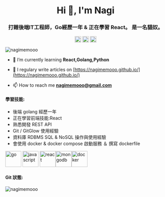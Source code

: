 <h1 align="center">Hi 👋, I'm Nagi</h1>
<h3 align="center">打雜後端IT工程師，Go經歷一年 & 正在學習 React。 是一名貓奴。</h3>

<p align="center">
<a href="https://fb.com/nagimemooo" target="blank"><img align="center" src="https://cdn.jsdelivr.net/npm/simple-icons@3.0.1/icons/facebook.svg" alt="nagimemooo" height="20" width="20" /></a>
<a href="https://instagram.com/nagimemooo" target="blank"><img align="center" src="https://cdn.jsdelivr.net/npm/simple-icons@3.0.1/icons/instagram.svg" alt="nagimemooo" height="20" width="20" /></a>
<a href="https://www.youtube.com/c/nagimemooo" target="blank"><img align="center" src="https://cdn.jsdelivr.net/npm/simple-icons@3.0.1/icons/youtube.svg" alt="nagimemooo" height="20" width="20" /></a>
</p>
<p align="left"> <img src="https://komarev.com/ghpvc/?username=nagimemooo" alt="nagimemooo" /> </p>


- 🌱 I’m currently learning **React,Golang,Python**

- 📝 I regulary write articles on [https://nagimemooo.github.io/](https://nagimemooo.github.io/)

- 📫 How to reach me **nagimemooo@gmail.com**


#### 學習技能:
- 後端 golang 經歷一年
- 正在學習前端技能:React
- 熟悉開發 REST API
- Git / GitGlow 使用經驗
- 資料庫 RDBMS SQL & NoSQL 操作與使用經驗
- 會使用 docker & docker compose 啟動服務 ＆ 撰寫 dockerfile

<p align="left"> <img src="https://devicons.github.io/devicon/devicon.git/icons/go/go-original.svg" alt="go" width="50" height="50"/> <img src="https://devicons.github.io/devicon/devicon.git/icons/javascript/javascript-original.svg" alt="javascript" width="50" height="50"/> 
<img src="https://devicons.github.io/devicon/devicon.git/icons/react/react-original-wordmark.svg" alt="react" width="50" height="50"/><img src="https://devicons.github.io/devicon/devicon.git/icons/mongodb/mongodb-original-wordmark.svg" alt="mongodb" width="50 height="50"/><img src="https://devicons.github.io/devicon/devicon.git/icons/docker/docker-original-wordmark.svg" alt="docker" width="50" height="50"/> </p>

#### Git 狀態:
<p align="left"> <img src="https://github-readme-stats.vercel.app/api?username=nagimemooo&show_icons=true" alt="nagimemooo" /> </p>


